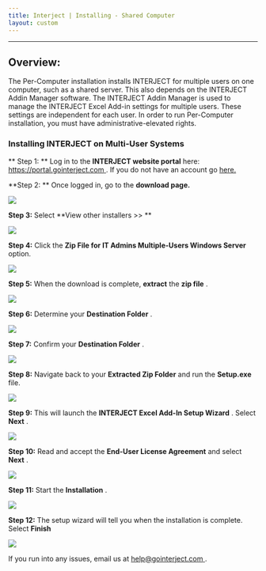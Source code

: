 ```yaml
---
title: Interject | Installing - Shared Computer
layout: custom
---
```

* * *

##  **Overview:**

The Per-Computer installation installs INTERJECT for multiple users on one computer, such as a shared server. This also depends on the INTERJECT Addin Manager software. The INTERJECT Addin Manager is used to manage the INTERJECT Excel Add-in settings for multiple users. These settings are independent for each user. In order to run Per-Computer installation, you must have administrative-elevated rights. 

###  Installing INTERJECT on Multi-User Systems 

** Step 1:  ** Log in to the **INTERJECT website portal** here: [ https://portal.gointerject.com ](https://portal.gointerject.com/login.html) . If you do not have an account go [ here. ](https://portal.gointerject.com/invite.html?mode=create)

**Step 2: ** Once logged in, go to the **download page.**

![](https://interject.atlassian.net/wiki/download/attachments/411533373/15.jpg?version=1&modificationDate=1540860878284&cacheVersion=1&api=v2)

  


**Step 3:** Select **View other installers >> **

![](https://interject.atlassian.net/wiki/download/attachments/411533373/16.jpg?version=1&modificationDate=1540860878563&cacheVersion=1&api=v2)

  


**Step 4:** Click the **Zip File for IT Admins Multiple-Users Windows Server** option. 

![](https://interject.atlassian.net/wiki/download/attachments/411533373/17.jpg?version=1&modificationDate=1540860878878&cacheVersion=1&api=v2)

  


**Step 5:** When the download is complete, **extract** the **zip file** . 

![](https://interject.atlassian.net/wiki/download/attachments/411533373/22.jpg?version=1&modificationDate=1540860879072&cacheVersion=1&api=v2)

  


**Step 6:** Determine your **Destination Folder** . 

![](https://interject.atlassian.net/wiki/download/attachments/411533373/24.jpg?version=1&modificationDate=1540860879257&cacheVersion=1&api=v2)

  


**Step 7:** Confirm your **Destination Folder** . 

![](https://interject.atlassian.net/wiki/download/attachments/411533373/25.jpg?version=1&modificationDate=1540860879508&cacheVersion=1&api=v2)

  


**Step 8:** Navigate back to your **Extracted Zip Folder** and run the **Setup.exe** file. 

![](https://interject.atlassian.net/wiki/download/attachments/411533373/32.jpg?version=1&modificationDate=1540860879705&cacheVersion=1&api=v2)

  


**Step 9:** This will launch the **INTERJECT Excel Add-In Setup Wizard** . Select **Next** . 

![](https://interject.atlassian.net/wiki/download/attachments/411533373/33.jpg?version=1&modificationDate=1540860879896&cacheVersion=1&api=v2)

  


**Step 10:** Read and accept the **End-User License Agreement** and select **Next** . 

![](https://interject.atlassian.net/wiki/download/attachments/411533373/34.jpg?version=1&modificationDate=1540860880072&cacheVersion=1&api=v2)

  


**Step 11:** Start the **Installation** . 

![](https://interject.atlassian.net/wiki/download/attachments/411533373/35.jpg?version=1&modificationDate=1540860880397&cacheVersion=1&api=v2)

  


**Step 12:** The setup wizard will tell you when the installation is complete. Select **Finish**

![](https://interject.atlassian.net/wiki/download/attachments/411533373/36.jpg?version=1&modificationDate=1540860880573&cacheVersion=1&api=v2)

  


If you run into any issues, email us at [ help@gointerject.com ](mailto:help@gointerject.com) . 
